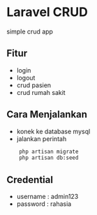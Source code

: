 # Laravel CRUD

simple crud app

## Fitur

-   login
-   logout
-   crud pasien
-   crud rumah sakit

## Cara Menjalankan

-   konek ke database mysql
-   jalankan perintah

```bash
    php artisan migrate
    php artisan db:seed

```

## Credential

-   username : admin123
-   password : rahasia
